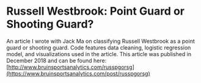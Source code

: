 # Russell Westbrook: Point Guard or Shooting Guard?
An article I wrote with Jack Ma on classifying Russell Westbrook as a point guard or shooting guard. Code features data cleaning, logistic regression model, and visualizations used in the article. This article was published in December 2018 and can be found here: [http://www.bruinsportsanalytics.com/russpgorsg](https://www.bruinsportsanalytics.com/post/russpgorsg)
